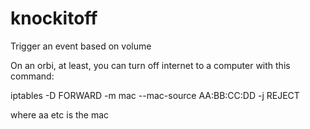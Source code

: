 # knockitoff
Trigger an event based on volume

On an orbi, at least, you can turn off internet to a computer with this command:

iptables -D FORWARD -m mac --mac-source AA:BB:CC:DD -j REJECT

where aa etc is the mac
